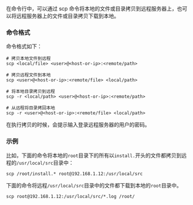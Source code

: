 在命令行中，可以通过 scp 命令将本地的文件或目录拷贝到远程服务器上，也可以将远程服务器上的文件或目录拷贝下载到本地。

### 命令格式
命令格式如下：

```shell
# 拷贝本地文件到远程
scp <local/file> <user>@<host-or-ip>:<remote/path>

# 拷贝远程文件到本地
scp <user>@<host-or-ip>:<remote/file> <local/path>

# 将本地目录拷贝到远程
scp -r <local/path> <user>@<host-or-ip>:<remote/path>

# 从远程将目录拷回本地
scp -r <user>@<host-or-ip>:<remote/file> <local/path>
```

在执行拷贝的时候，会提示输入登录远程服务器的用户的密码。

### 示例
比如，下面的命令将本地的`root`目录下的所有以`install.`开头的文件都拷贝到远程的`/usr/local/src`目录中：

```shell
scp /root/install.* root@192.168.1.12:/usr/local/src
```

下面的命令将远程`/usr/local/src`目录中的文件都下载到本地的`root`目录中。

```shell
scp root@192.168.1.12:/usr/local/src/*.log /root/
```


